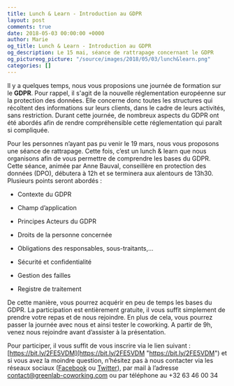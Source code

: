```yaml
---
title: Lunch & Learn - Introduction au GDPR
layout: post
comments: true
date: 2018-05-03 00:00:00 +0000
author: Marie
og_title: Lunch & Learn - Introduction au GDPR
og_description: Le 15 mai, séance de rattrapage concernant le GDPR
og_pictureog_picture: "/source/images/2018/05/03/lunch&learn.png"
categories: []
---
```

Il y a quelques temps, nous vous proposions une journée de formation sur le **GDPR**. Pour rappel, il s'agit de la nouvelle réglementation européenne sur la protection des données. Elle concerne donc toutes les structures qui récoltent des informations sur leurs clients, dans le cadre de leurs activités, sans restriction. Durant cette journée, de nombreux aspects du GDPR ont été abordés afin de rendre compréhensible cette réglementation qui paraît si compliquée. 

Pour les personnes n’ayant pas pu venir le 19 mars, nous vous proposons une séance de rattrapage. Cette fois, c’est un lunch & learn que nous organisons afin de vous permettre de comprendre les bases du GDPR. Cette séance, animée par Anne Bauval, conseillère en protection des données (DPO), débutera à 12h et se terminera aux alentours de 13h30. Plusieurs points seront abordés :

- Contexte du GDPR

- Champ d’application

- Principes Acteurs du GDPR

- Droits de la personne concernée

- Obligations des responsables, sous-traitants,...

- Sécurité et confidentialité

- Gestion des failles

- Registre de traitement

De cette manière, vous pourrez acquérir en peu de temps les bases du GDPR. La participation est entièrement gratuite, il vous suffit simplement de prendre votre repas et de nous rejoindre. En plus de cela, vous pourrez passer la journée avec nous et ainsi tester le coworking. A partir de 9h, venez nous rejoindre avant d’assister à la présentation. 

Pour participer, il vous suffit de vous inscrire via le lien suivant : [https://bit.ly/2FE5VDM](https://bit.ly/2FE5VDM "https://bit.ly/2FE5VDM") et si vous avez la moindre question, n’hésitez pas à nous contacter via les réseaux sociaux ([Facebook](https://www.facebook.com/GreenlabCoworking/) ou [Twitter](https://twitter.com/greenlabcowork?lang=fr)), par mail à l’adresse [contact@greenlab-coworking.com]() ou par téléphone au +32 63 46 00 34 